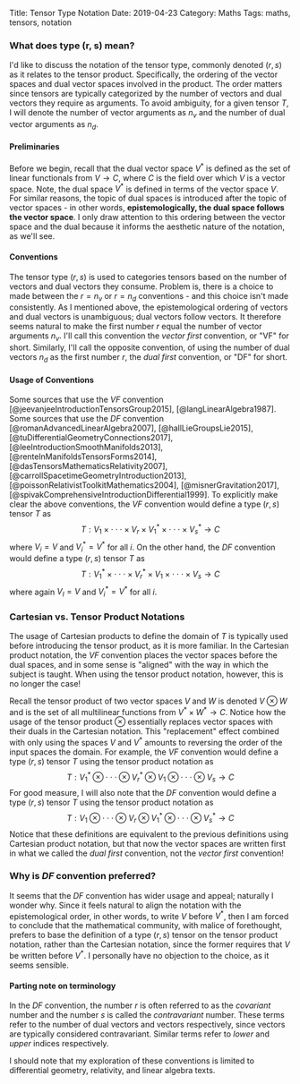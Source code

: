 Title: Tensor Type Notation
Date: 2019-04-23
Category: Maths
Tags: maths, tensors, notation

### What does type (r, s) mean?
I'd like to discuss the notation of the tensor type, commonly denoted $(r, s)$ as it relates to the tensor product. Specifically, 
the ordering of the vector spaces and dual vector spaces involved in the product. The order matters since tensors are typically 
categorized by the number of vectors and dual vectors they require as arguments. To avoid ambiguity, for a given tensor $T$, I will 
denote the number of vector arguments as $n_v$ and the number of dual vector arguments as $n_d$. 


#### Preliminaries
Before we begin, recall that the dual vector space $V^*$ is defined as the set of linear functionals from $V\rightarrow C$, 
where $C$ is the field over which $V$ is a vector space. Note, the dual space $V^*$ is defined in terms of the vector space $V$. 
For similar reasons, the topic of dual spaces is introduced after the topic of vector spaces - in other words, **epistemologically, 
the dual space follows the vector space**. I only draw attention to this ordering between the vector space and the dual because 
it informs the aesthetic nature of the notation, as we'll see.


#### Conventions
The tensor type $(r, s)$ is used to categories tensors based on the number of vectors and dual vectors they consume. Problem is, 
there is a choice to made between the $r=n_v$ or $r=n_d$ conventions - and this choice isn't made consistently. As I mentioned above, 
the epistemological ordering of vectors and dual vectors is unambiguous; dual vectors follow vectors. It therefore seems natural to 
make the first number $r$ equal the number of vector arguments $n_v$. I'll call this convention the *vector first* convention, or 
"VF" for short. Similarly, I'll call the opposite convention, of using the number of dual vectors $n_d$ as the first number $r$, 
the *dual first* convention, or "DF" for short.


#### Usage of Conventions
Some sources that use the *VF* convention [@jeevanjeeIntroductionTensorsGroup2015], [@langLinearAlgebra1987]. Some sources that 
use the *DF* convention [@romanAdvancedLinearAlgebra2007], [@hallLieGroupsLie2015], [@tuDifferentialGeometryConnections2017], 
[@leeIntroductionSmoothManifolds2013], [@rentelnManifoldsTensorsForms2014], [@dasTensorsMathematicsRelativity2007], 
[@carrollSpacetimeGeometryIntroduction2013], [@poissonRelativistToolkitMathematics2004], [@misnerGravitation2017], 
[@spivakComprehensiveIntroductionDifferential1999]. 
To explicitly make clear the above conventions, the *VF* convention 
would define a type $(r, s)$ tensor $T$ as
$$T: V_1\times \cdot\cdot\cdot \times V_r \times V^*_1 \times \cdot\cdot\cdot \times V^*_s\rightarrow C$$ 
where $V_{i}=V$ and $V^*_{i}=V^*$ for all $i$. On the other hand, the *DF* convention would define a type $(r, s)$ tensor $T$ as
$$T: V^*_1\times \cdot\cdot\cdot \times V^*_r \times V_1 \times \cdot\cdot\cdot \times V_s\rightarrow C$$ where again 
$V_{I}=V$ and $V^*_{i}=V^*$ for all $i$.


### Cartesian vs. Tensor Product Notations
The usage of Cartesian products to define the domain of $T$ is typically used before introducing the tensor product, 
as it is more familiar. In the Cartesian product notation, the *VF* convention places the vector spaces before the dual 
spaces, and in some sense is "aligned" with the way in which the subject is taught. When using the tensor product notation, 
however, this is no longer the case!

Recall the tensor product of two vector spaces $V$ and $W$ is denoted $V\otimes W$ and is the set of all multilinear functions 
from $V^* \times W^* \rightarrow C$. Notice how the usage of the tensor product $\otimes$ essentially replaces vector spaces 
with their duals in the Cartesian notation. This "replacement" effect combined with only using the spaces $V$ and $V^*$ amounts 
to reversing the order of the input spaces the domain. For example, the *VF* convention would define a type $(r, s)$ tensor $T$ 
using the tensor product notation as $$T: V^*_1\otimes \cdot\cdot\cdot \otimes V^*_r \otimes V_1 \otimes \cdot\cdot\cdot \otimes 
V_s\rightarrow C$$ For good measure, I will also note that the *DF* convention would define a type $(r, s)$ tensor $T$ using the 
tensor product notation as $$T: V_1\otimes \cdot\cdot\cdot \otimes V_r \otimes V^*_1 \otimes \cdot\cdot\cdot \otimes 
V^*_s\rightarrow C$$ Notice that these definitions are equivalent to the previous definitions using Cartesian product 
notation, but that now the vector spaces are written first in what we called the *dual first* convention, not the *vector first* 
convention!

### Why is *DF* convention preferred?
It seems that the $DF$ convention has wider usage and appeal; naturally I wonder why. Since it feels natural to align the 
notation with the epistemological order, in other words, to write $V$ before $V^*$, then I am forced to conclude that the 
mathematical community, with malice of forethought, prefers to base the definition of a type $(r, s)$ tensor on the tensor 
product notation, rather than the Cartesian notation, since the former requires that $V$ be written before $V^*$. I personally 
have no objection to the choice, as it seems sensible.

#### Parting note on terminology
In the *DF* convention, the number $r$ is often referred to as the *covariant* number and the number $s$ is called the 
*contravariant* number. These terms refer to the number of dual vectors and vectors respectively, since vectors are typically
considered contravariant. Similar terms refer to *lower* and *upper* indices respectively.

I should note that my exploration of these conventions is limited to differential geometry, relativity, and linear algebra texts. 
